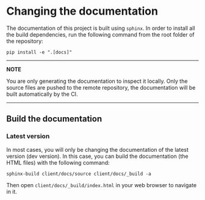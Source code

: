 # Changing the documentation

The documentation of this project is built using `sphinx`. In order to install all the build dependencies, run the following command from the root folder of the repository:
```shell
pip install -e ".[docs]"
```

---
**NOTE**

You are only generating the documentation to inspect it locally. Only the source files are pushed to the remote repository, the documentation will be built automatically by the CI.

---

## Build the documentation

### Latest version

In most cases, you will only be changing the documentation of the latest version (dev version). In this case, you can build the documentation (the HTML files) with the following command:

```shell
sphinx-build client/docs/source client/docs/_build -a
```

Then open `client/docs/_build/index.html` in your web browser to navigate in it.
